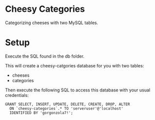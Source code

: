 # Cheesy Categories

Categorizing cheeses with two MySQL tables.

# Setup

Execute the SQL found in the db folder.

This will create a cheesy-catgories database for you with two tables:

* cheeses
* categories

Then execute the following SQL to access this database with your usual credentials:

    GRANT SELECT, INSERT, UPDATE, DELETE, CREATE, DROP, ALTER
      ON `cheesy-categories`.* TO 'serveruser'@'localhost'
      IDENTIFIED BY 'gorgonzola7!';

